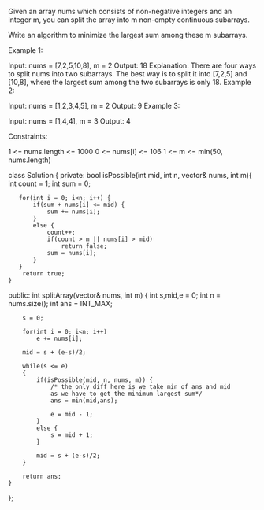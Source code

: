 Given an array nums which consists of non-negative integers and an integer m, you can split the array into m non-empty continuous subarrays.

Write an algorithm to minimize the largest sum among these m subarrays.

 

Example 1:

Input: nums = [7,2,5,10,8], m = 2
Output: 18
Explanation:
There are four ways to split nums into two subarrays.
The best way is to split it into [7,2,5] and [10,8],
where the largest sum among the two subarrays is only 18.
Example 2:

Input: nums = [1,2,3,4,5], m = 2
Output: 9
Example 3:

Input: nums = [1,4,4], m = 3
Output: 4
 

Constraints:

1 <= nums.length <= 1000
0 <= nums[i] <= 106
1 <= m <= min(50, nums.length)


class Solution {
private:
    bool isPossible(int mid, int n, vector<int>& nums, int m){
        int count = 1;
        int sum = 0;
        
       for(int i = 0; i<n; i++) {
           if(sum + nums[i] <= mid) {
               sum += nums[i];
           }
           else {
               count++;
               if(count > m || nums[i] > mid)
                   return false;
               sum = nums[i];
           }
       }
        return true;
    }
public:
    int splitArray(vector<int>& nums, int m) {
        int s,mid,e = 0;
        int n = nums.size();
        int ans = INT_MAX;
        
        s = 0;
        
        for(int i = 0; i<n; i++)
            e += nums[i];
        
        mid = s + (e-s)/2;
        
        while(s <= e)
        {
            if(isPossible(mid, n, nums, m)) {
                /* the only diff here is we take min of ans and mid
                as we have to get the minimum largest sum*/ 
                ans = min(mid,ans);
                
                e = mid - 1;
            }
            else {
                s = mid + 1;
            }
              
            mid = s + (e-s)/2;
        }
        
        return ans;
    }
};
